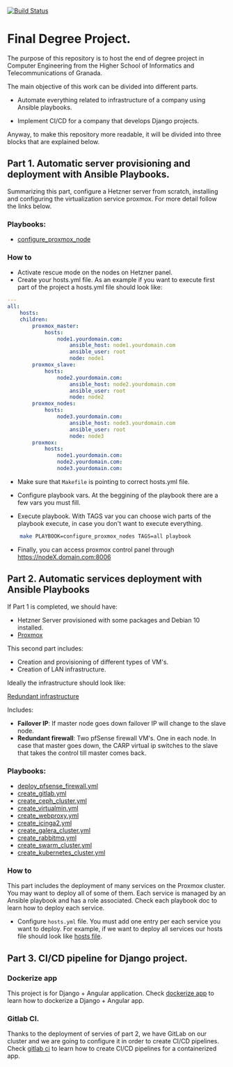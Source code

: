 [![Build Status](https://travis-ci.org/VictorMorenoJimenez/tfg2020.svg?branch=master)](https://travis-ci.org/VictorMorenoJimenez/tfg2020)
# Final Degree Project.
The purpose of this repository is to host the end of degree project in Computer Engineering from the Higher School of Informatics and Telecommunications of Granada.

The main objective of this work can be divided into different parts.

- Automate everything related to infrastructure of a company using Ansible playbooks.

- Implement CI/CD for a company that develops Django projects.

Anyway, to make this repository more readable, it will be divided into three blocks that are explained below.

## Part 1. Automatic server provisioning and deployment with Ansible Playbooks.

Summarizing this part, configure a Hetzner server from scratch, 
installing and configuring the virtualization service proxmox. For more detail follow the links below.

### Playbooks:
* [configure_proxmox_node](https://github.com/VictorMorenoJimenez/tfg2020/tree/master/doc/playbooks/configure_proxmox_node.md)

### How to

* Activate rescue mode on the nodes on Hetzner panel.
* Create your hosts.yml file. As an example if you want to execute first part of the project a hosts.yml file should look like:

```yml
---
all:
    hosts:
    children:
        proxmox_master:
            hosts:
                node1.yourdomain.com:
                    ansible_host: node1.yourdomain.com 
                    ansible_user: root
                    node: node1
        proxmox_slave:
            hosts:
                node2.yourdomain.com:
                    ansible_host: node2.yourdomain.com 
                    ansible_user: root
                    node: node2
        proxmox_nodes:
            hosts:
                node3.yourdomain.com:
                    ansible_host: node3.yourdomain.com  
                    ansible_user: root
                    node: node3
        proxmox:
            hosts:
                node1.yourdomain.com:
                node2.yourdomain.com:
                node3.yourdomain.com:
```

* Make sure that `Makefile` is pointing to correct hosts.yml file.

* Configure playbook vars. At the beggining of the playbook there are a few vars you must fill.

* Execute playbook. With TAGS var you can choose wich parts of the playbook execute, in case you don't want to execute everything.

```bash 
    make PLAYBOOK=configure_proxmox_nodes TAGS=all playbook
```

* Finally, you can access proxmox control panel through https://nodeX.domain.com:8006



## Part 2. Automatic services deployment with Ansible Playbooks

If Part 1 is completed, we should have:

* Hetzner Server provisioned with some packages and Debian 10 installed.
* [Proxmox](https://www.proxmox.com/en/)

This second part includes:

* Creation and provisioning of different types of VM's.
* Creation of LAN infrastructure.

Ideally the infrastructure should look like:

[Redundant infrastructure](https://github.com/VictorMorenoJimenez/tfg2020/blob/master/doc/images/tfg-diagram.png)

Includes:
* **Failover IP**: If master node goes down failover IP will change to the slave node.
* **Redundant firewall**: Two pfSense firewall VM's. One in each node. In case that master goes down, the CARP virtual ip switches to the slave that takes the control till master comes back.


### Playbooks:
* [deploy_pfsense_firewall.yml](https://github.com/VictorMorenoJimenez/tfg2020/tree/master/doc/playbooks/deploy_pfsense_firewall.md)
* [create_gitlab.yml](https://github.com/VictorMorenoJimenez/tfg2020/tree/master/doc/playbooks/create_gitlab.md)
* [create_ceph_cluster.yml](https://github.com/VictorMorenoJimenez/tfg2020/tree/master/doc/playbooks/create_ceph_cluster.md)
* [create_virtualmin.yml](https://github.com/VictorMorenoJimenez/tfg2020/tree/master/doc/playbooks/create_virtualmin.md)
* [create_webproxy.yml](https://github.com/VictorMorenoJimenez/tfg2020/tree/master/doc/playbooks/create_webproxy.md)
* [create_icinga2.yml](https://github.com/VictorMorenoJimenez/tfg2020/tree/master/doc/playbooks/create_icinga2.md)
* [create_galera_cluster.yml](https://github.com/VictorMorenoJimenez/tfg2020/tree/master/doc/playbooks/create_galera_cluster.md)
* [create_rabbitmq.yml](https://github.com/VictorMorenoJimenez/tfg2020/tree/master/doc/playbooks/create_rabbitmq.md)
* [create_swarm_cluster.yml](https://github.com/VictorMorenoJimenez/tfg2020/tree/master/doc/playbooks/create_swarm_cluster.md)
* [create_kubernetes_cluster.yml](https://github.com/VictorMorenoJimenez/tfg2020/tree/master/doc/playbooks/create_kubernetes_cluster.md)


### How to

This part includes the deployment of many services on the Proxmox cluster. You may want to deploy all of some of them. Each service is managed by an Ansible playbook and has a role associated. Check each playbook doc to learn how to deploy each service.

* Configure `hosts.yml` file. You must add one entry per each service you want to deploy. For example, if we want to deploy all services our hosts file should look like [hosts file](https://github.com/VictorMorenoJimenez/tfg2020/tree/master/doc/playbooks/hosts.md).




## Part 3. CI/CD pipeline for Django project.

### Dockerize app
This project is for Django + Angular application. Check [dockerize app](https://github.com/VictorMorenoJimenez/tfg2020/tree/master/doc/app/dockerize.md) to learn how to dockerize a Django + Angular app.

### Gitlab CI.
Thanks to the deployment of servies of part 2, we have GitLab on our cluster and we are going to configure it in order to create CI/CD pipelines. Check [gitlab ci](https://github.com/VictorMorenoJimenez/tfg2020/tree/master/doc/app/ci-cd.md) to learn how to create CI/CD pipelines for a containerized app.


